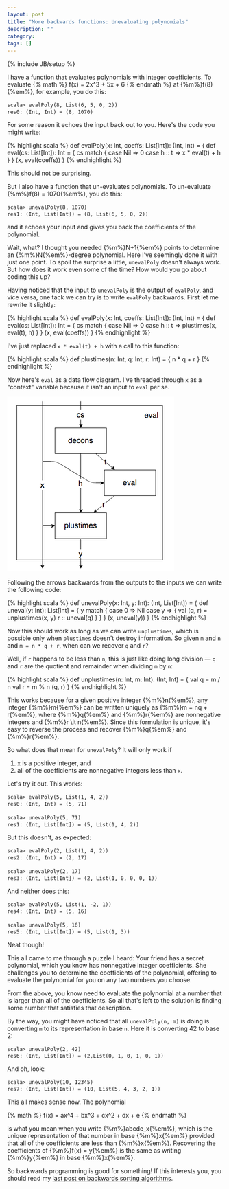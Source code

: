 ```yaml
---
layout: post
title: "More backwards functions: Unevaluating polynomials"
description: ""
category: 
tags: []
---
```

{% include JB/setup %}

I have a function that evaluates polynomials with integer coefficients. To evaluate
{% math %}
f(x) = 2x^3 + 5x + 6
{% endmath %}
at {%m%}f(8){%em%}, for example, you do this:

    scala> evalPoly(8, List(6, 5, 0, 2))
    res0: (Int, Int) = (8, 1070)

For some reason it echoes the input back out to you. Here's the code you might write:

{% highlight scala %}
def evalPoly(x: Int, coeffs: List[Int]): (Int, Int) = {
  def eval(cs: List[Int]): Int = {
    cs match {
      case Nil => 0
      case h :: t => x * eval(t) + h
    }
  }
  (x, eval(coeffs))
}
{% endhighlight %}

This should not be surprising.

But I also have a function that un-evaluates polynomials. To un-evaluate {%m%}f(8) = 1070{%em%}, you do this:

    scala> unevalPoly(8, 1070)
    res1: (Int, List[Int]) = (8, List(6, 5, 0, 2))

and it echoes your input and gives you back the coefficients of the polynomial.

Wait, what? I thought you needed {%m%}N+1{%em%} points to determine an {%m%}N{%em%}-degree polynomial.
Here I've seemingly done it with just one point. To spoil the surprise a little, ```unevalPoly``` doesn't
always work. But how does it work even some of the time? How would you go about coding this up?

Having noticed that the input to ```unevalPoly``` is the output of ```evalPoly```, and vice versa,
one tack we can try is to write ```evalPoly``` backwards. First let me rewrite it slightly:

{% highlight scala %}
def evalPoly(x: Int, coeffs: List[Int]): (Int, Int) = {
  def eval(cs: List[Int]): Int = {
    cs match {
      case Nil => 0
      case h :: t => plustimes(x, eval(t), h)
    }
  }
  (x, eval(coeffs))
}
{% endhighlight %}

I've just replaced ```x * eval(t) + h``` with a call to this function:

{% highlight scala %}
def plustimes(n: Int, q: Int, r: Int) = {
  n * q + r
}
{% endhighlight %}

Now here's ```eval``` as a data flow diagram.
I've threaded through ```x``` as a "context" variable because it isn't an input to ```eval``` per se.

![eval](/assets/img/poly/eval.png)

Following the arrows backwards from the outputs to the inputs we can write the following code:

{% highlight scala %}
def unevalPoly(x: Int, y: Int): (Int, List[Int]) = {
  def uneval(y: Int): List[Int] = {
    y match {
      case 0 => Nil
      case y => {
        val (q, r) = unplustimes(x, y)
        r :: uneval(q)
      }
    }
  }
  (x, uneval(y))
}
{% endhighlight %}

Now this should work as long as we can write ```unplustimes```, which is possible only when ```plustimes``` doesn't
destroy information. So given ```m``` and ```n``` and ```m = n * q + r```, when can we recover ```q``` and ```r```?

Well, if ```r``` happens to be less than ```n```, this is just like doing long division — ```q``` and ```r``` are the quotient
and remainder when dividing ```m``` by ```n```:

{% highlight scala %}
def unplustimes(n: Int, m: Int): (Int, Int) = {
  val q = m / n
  val r = m % n
  (q, r)
}
{% endhighlight %}

This works because for a given positive integer {%m%}n{%em%}, any integer {%m%}m{%em%} can be written uniquely as
{%m%}m = nq + r{%em%}, where {%m%}q{%em%} and {%m%}r{%em%} are nonnegative integers and {%m%}r \lt n{%em%}.
Since this formulation is unique, it's easy to reverse the process and recover {%m%}q{%em%} and {%m%}r{%em%}.

So what does that mean for ```unevalPoly```? It will only work if

1. ```x``` is a positive integer, and
1. all of the coefficients are nonnegative integers less than ```x```.

Let's try it out. This works:

    scala> evalPoly(5, List(1, 4, 2))
    res0: (Int, Int) = (5, 71)

    scala> unevalPoly(5, 71)
    res1: (Int, List[Int]) = (5, List(1, 4, 2))

But this doesn't, as expected:

    scala> evalPoly(2, List(1, 4, 2))
    res2: (Int, Int) = (2, 17)

    scala> unevalPoly(2, 17)
    res3: (Int, List[Int]) = (2, List(1, 0, 0, 0, 1))

And neither does this:

    scala> evalPoly(5, List(1, -2, 1))
    res4: (Int, Int) = (5, 16)

    scala> unevalPoly(5, 16)
    res5: (Int, List[Int]) = (5, List(1, 3))

Neat though!

This all came to me through a puzzle I heard: Your friend has a secret polynomial, which you know has nonnegative integer coefficients.
She challenges you to determine the coefficients of the polynomial, offering to evaluate the polynomial for you
on any two numbers you choose.

From the above, you know need to evaluate the polynomial at a number that is larger than all of the coefficients.
So all that's left to the solution is finding some number that satisfies that description.

By the way, you might have noticed that all ```unevalPoly(n, m)``` is doing is converting ```m``` to its representation in base ```n```.
Here it is converting 42 to base 2:

    scala> unevalPoly(2, 42)
    res6: (Int, List[Int]) = (2,List(0, 1, 0, 1, 0, 1))

And oh, look:

    scala> unevalPoly(10, 12345)
    res7: (Int, List[Int]) = (10, List(5, 4, 3, 2, 1))

This all makes sense now. The polynomial

{% math %}
f(x) = ax^4 + bx^3 + cx^2 + dx + e
{% endmath %}

is what you mean when you write {%m%}abcde_x{%em%}, which is the unique representation of that number in base {%m%}x{%em%}
provided that all of the coefficients are less than {%m%}x{%em%}. Recovering the coefficients of {%m%}f(x) = y{%em%} is
the same as writing {%m%}y{%em%} in base {%m%}x{%em%}.

So backwards programming is good for something! If this interests you,
you should read my [last post on backwards sorting algorithms]({{page.previous.url}}).

